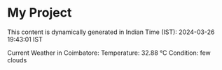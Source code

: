 # My Project

This content is dynamically generated in Indian Time (IST): 2024-03-26 19:43:01 IST


Current Weather in Coimbatore:
Temperature: 32.88 °C
Condition: few clouds
